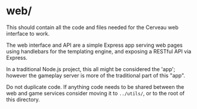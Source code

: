 # web/

This should contain all the code and files needed for the Cerveau web interface
to work.

The web interface and API are a simple Express app serving web pages using
handlebars for the templating engine, and exposing a RESTful API via Express.

In a traditional Node.js project, this all might be considered the 'app';
however the gameplay server is more of the traditional part of this "app".

Do not duplicate code. If anything code needs to be shared between the web and
game services consider moving it to `../utils/`, or to the root of this
directory.
